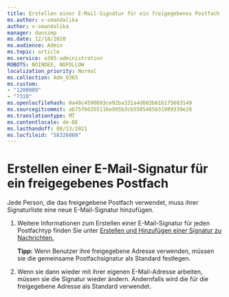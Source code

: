 ```yaml
---
title: Erstellen einer E-Mail-Signatur für ein freigegebenes Postfach
ms.author: v-smandalika
author: v-smandalika
manager: dansimp
ms.date: 12/18/2020
ms.audience: Admin
ms.topic: article
ms.service: o365-administration
ROBOTS: NOINDEX, NOFOLLOW
localization_priority: Normal
ms.collection: Adm_O365
ms.custom:
- "1200009"
- "7310"
ms.openlocfilehash: 0a48c4590093ce92ba331a4d603b61b175683149
ms.sourcegitcommit: ab75f66355116e995b3cb5505465b31989339e28
ms.translationtype: MT
ms.contentlocale: de-DE
ms.lasthandoff: 08/13/2021
ms.locfileid: "58326888"
---
```

# <a name="create-an-email-signature-for-a-shared-mailbox"></a>Erstellen einer E-Mail-Signatur für ein freigegebenes Postfach

Jede Person, die das freigegebene Postfach verwendet, muss ihrer Signaturliste eine neue E-Mail-Signatur hinzufügen.

1. Weitere Informationen zum Erstellen einer E-Mail-Signatur für jeden Postfachtyp finden Sie unter [Erstellen und Hinzufügen einer Signatur zu Nachrichten.](https://support.office.com/article/8ee5d4f4-68fd-464a-a1c1-0e1c80bb27f2)

    **Tipp:** Wenn Benutzer ihre freigegebene Adresse verwenden, müssen sie die gemeinsame Postfachsignatur als Standard festlegen.
1. Wenn sie dann wieder mit ihrer eigenen E-Mail-Adresse arbeiten, müssen sie die Signatur wieder ändern. Andernfalls wird die für die freigegebene Adresse als Standard verwendet.